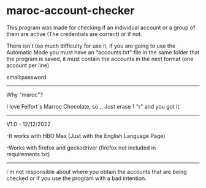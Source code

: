 # maroc-account-checker

This program was made for checking if an individual account or a group of them are active (The credentials are correct) or if not.

There isn´t too much difficulty for use it, if you are going to use the Automatic Mode you must have an "accounts.txt" file in the same folder that
the program is saved, it must contain the accounts in the next format (one account per line)

email:password

------

Why "maroc"?

I love Felfort´s Marroc Chocolate, so... Just erase 1 "r" and you got it.

------

V1.0 - 12/12/2022

-It works with HBO Max (Just with the English Language Page)

-Works with firefox and geckodriver (firefox not included in requirements.txt)

------

i´m not responsible about where you obtain the accounts that are being checked or if you use the program with a bad intention.
